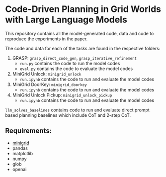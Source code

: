 # Code-Driven Planning in Grid Worlds with Large Language Models

This repository contains all the model-generated code, data and code to reproduce the experiments in the paper.

The code and data for each of the tasks are found in the respective folders:
1. GRASP: `grasp_direct_code_gen`, `grasp_iterative_refinement`
    - `run.py` contains the code to run the model codes
    - `eval.py` contains the code to evaluate the model codes
2. MiniGrid Unlock: `minigrid_unlock`
    - `run.ipynb` contains the code to run and evaluate the model codes
3. MiniGrid DoorKey: `minigrid_doorkey`
    - `run.ipynb` contains the code to run and evaluate the model codes
4. MiniGrid Unlock Pickup: `minigrid_unlock_pickup`
    - `run.ipynb` contains the code to run and evaluate the model codes

`llm_solves_baselines` contains code to run and evaluate direct prompt based planning baselines which include CoT and 2-step CoT.

## Requirements:
- [minigrid](https://minigrid.farama.org/content/basic_usage/#installation)
- pandas
- matplotlib
- numpy
- glob
- openai